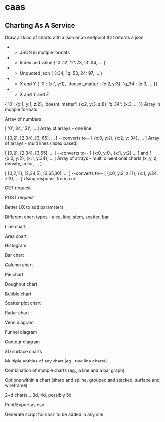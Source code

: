 # caas

## Charting As A Service

Draw all kind of charts with a json or an endpoint that returns a json

* + JSON in mutiple formats
 * + Index and value
                { '0':12, '2':23, '3':34, ... }
 * + Unquoted json
                { 0:34, 1q: 53, 24: 97, ... }
 * + X and Y
                { '0': {x:1, y:1}, 'doesnt_matter': {x:2, y:3}, 'q_34': {x:3, ... }}
 * + X and Y and Z

{ '0': {x:1, y:1, z:2}, 'doesnt_matter': {x:2, y:3, z:8}, 'q_34': {x:3, ... }}
Array in mutiple formats

Array of numbers

[ '0', 34, '51', ... ]
Array of arrays - one line

[ [0,2], [2,34], [3, 65], ... ] --converts to-- [ {x:0, y:2}, {x:2, y: 34}, ... ]
Array of arrays - multi lines (index based)

[ [0,2], [2,34], [3,65], ... ] --converts to-- [ {x:0, y:0}, {x:1, y:2} ... ] and [ {x:0, y:2}, {x:1, y:34}, ... ] 
Array of arrays - multi dimentional charts (x, y, z, density, color, ... )

[ [0,2,11], [2,34,5], [3,65,30], ... ] --converts to-- [ {x:0, y:2, z:11}, {x:1, y:34, z:3}, ... ]
Using response from a url

GET request

POST request

Better UX to add parameters

Different chart types - area, line, stem, scatter, bar

 Line chart

 Area chart

 Histogram

 Bar chart

 Column chart

 Pie chart

 Doughnut chart

 Bubble chart

 Scatter plot chart

 Radar chart

 Venn diagram

 Funnel diagram

 Contour diagram

 3D surface charts

 Multiple entities of any chart (eg., two line charts)

 Combination of mutiple charts (eg., a line and a bar graph)

 Options within a chart (sharp and spline, grouped and stacked, surface and wireframe)

 2+d charts... 3d, 4d, possibly 5d

 Print/Export as csv

 Generate script for chart to be added in any site
